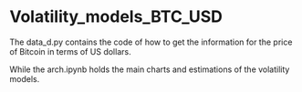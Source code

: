 # Volatility_models_BTC_USD

The data_d.py contains the code of how to get the information for the price of Bitcoin in terms of US dollars.

While the arch.ipynb holds the main charts and estimations of the volatility models. 
